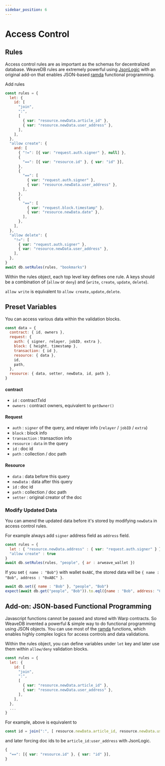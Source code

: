 ```yaml
---
sidebar_position: 6
---
```

# Access Control

## Rules

Access control rules are as important as the schemas for decentralized database. WeaveDB rules are extremely powerful using [JsonLogic](https://jsonlogic.com/) with an original add-on that enables JSON-based [ramda](https://ramdajs.com/) functional programming.

Add rules

```js
const rules = {
  let: {
    id: [
      "join",
      ":",
      [
        { var: "resource.newData.article_id" },
        { var: "resource.newData.user_address" },
      ],
    ],
  },
  "allow create": {
    and: [
      { "!=": [{ var: "request.auth.signer" }, null] },
      {
        "==": [{ var: "resource.id" }, { var: "id" }],
      },
      {
        "==": [
          { var: "request.auth.signer" },
          { var: "resource.newData.user_address" },
        ],
      },
      {
        "==": [
          { var: "request.block.timestamp" },
          { var: "resource.newData.date" },
        ],
      },
    ],
  },
  "allow delete": {
    "!=": [
      { var: "request.auth.signer" },
      { var: "resource.newData.user_address" },
    ],
  },
}
await db.setRules(rules, "bookmarks")
```
Within the rules object, each top level key defines one rule. A keys should be a combination of (`allow` or `deny`) and (`write`, `create`, `update`, `delete`).

`allow write` is equivalent to `allow create,update,delete`.

## Preset Variables

You can access various data within the validation blocks.

```js
const data = {
  contract: { id, owners },
  request: {
    auth: { signer, relayer, jobID, extra },
    block: { height, timestamp },
    transaction: { id },
    resource: { data },
    id,
    path,
  },
  resource: { data, setter, newData, id, path },
}
```

#### contract

- `id` : contractTxId
- `owners` : contract owners, equivalent to `getOwner()`

#### Request

- `auth` : `signer` of the query, and relayer info (`relayer` / `jobID` / `extra`)
- `block` : block info
- `transaction` : transaction info
- `resource` : `data` in the query
- `id` : doc id
- `path` : collection / doc path

#### Resource

- `data` : data before this query
- `newData` : data after this query
- `id` : doc id
- `path` : collection / doc path
- `setter` : original creator of the doc

### Modify Updated Data

You can amend the updated data before it's stored by modifying `newData` in access control rules.

For example always add `signer` address field as `address` field.

```js
const rules = {
  let : { "resource.newData.address" : { var: "request.auth.signer" } },
  "allow create" : true
}
await db.setRules(rules, "people", { ar : arweave_wallet })
```

If you set `{ name : "Bob"}` with wallet `0xABC`, the stored data will be `{ name : "Bob", address : "0xABC" }`.

```js
await db.set({ name : "Bob" }, "people", "Bob")
expect(await db.get("people", "Bob")).to.eql({name : "Bob", address: "0xABC" }) // true
```

## Add-on: JSON-based Functional Programming
Javascript functions cannot be passed and stored with Warp contracts. So WeaveDB invented a powerful & simple way to do functional programming using JSON objects. You can use most of the [ramda](https://ramdajs.com) functions, which enables highly complex logics for access controls and data validations.

Within the rules object, you can define variables under `let` key and later use them within `allow/deny` validation blocks.


```js
const rules = {
  let: {
    id: [
      "join",
      ":",
      [
        { var: "resource.newData.article_id" },
        { var: "resource.newData.user_address" },
      ],
    ],
  },
  ...
}
```
For example, above is equivalent to

```js
const id = join(":", [ resource.newData.article_id, resource.newData.user_address ])
```
and later forcing doc ids to be `article_id:user_address` with JsonLogic.

```js
{
  "==": [{ var: "resource.id" }, { var: "id" }],
}
```
